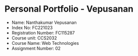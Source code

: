 # Personal Portfolio - Vepusanan

- Name: Nanthakumar Vepusanan
- Index No: FC221023
- Registration Number: FC115287
- Course unit: CCS2032
- Course Name: Web Technologies
- Assignment Number: 02
